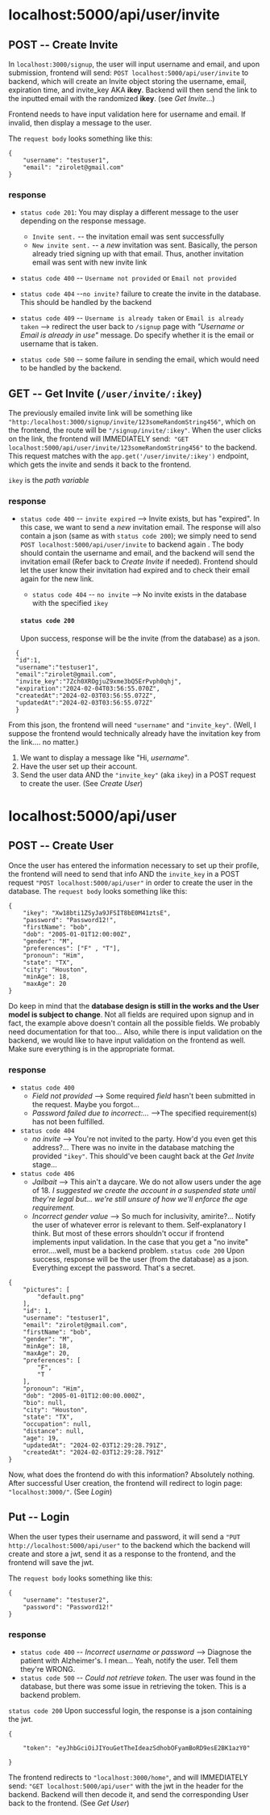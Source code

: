 # localhost:5000/api/user/invite
## POST -- Create Invite
In `localhost:3000/signup`, the user will input username and email, and upon submission, frontend will send: `POST localhost:5000/api/user/invite` to backend, which will create an Invite object storing the username, email, expiration time, and invite_key AKA **ikey**. Backend will then send the link to the inputted email with the randomized **ikey**. (see *Get Invite*...)

Frontend needs to have input validation here for username and email. If invalid, then display a message to the user.

The `request body` looks something like this:
```
{
    "username": "testuser1",
    "email": "zirolet@gmail.com"
}
```
### response
- `status code 201`: You may display a different message to the user depending on the response message.
	- `Invite sent.` -- the invitation email was sent successfully
	- `New invite sent.` -- a *new* invitation was sent. Basically, the person already tried signing up with that email. Thus, another invitation email was sent with new invite link

- `status code 400` -- `Username not provided` or `Email not provided`
- `status code 404` --`no invite?` failure to create the invite in the database. This should be handled by the backend
- `status code 409` -- `Username is already taken` or `Email is already taken` --> redirect the user back to `/signup` page with *"Username or Email is already in use"* message. Do specify whether it is the email or username that is taken.
- `status code 500` -- some failure in sending the email, which would need to be handled by the backend.

## GET -- Get Invite (`/user/invite/:ikey`)
 The previously emailed invite link will be something like `"http:/localhost:3000/signup/invite/123someRandomString456"`, which on the frontend, the route will be `"/signup/invite/:ikey"`.
  When the user clicks on the link, the frontend will IMMEDIATELY send:` "GET localhost:5000/api/user/invite/123someRandomString456"` to the backend. This request matches with the `app.get('/user/invite/:ikey')` endpoint, which gets the invite and sends it back to the frontend.
  
  `ikey` is the *path variable* 
### response
- `status code 400` -- `invite expired` --> Invite exists, but has "expired". In this case, we want to send a *new* invitation email. The response will also contain a json (same as with `status code 200`); we simply need to send `POST localhost:5000/api/user/invite` to backend again .  The body should contain the username and email, and the backend will send the invitation email (Refer back to *Create Invite* if needed). Frontend should let the user know their invitation had expired and to check their email again for the new link.
  - `status code 404` -- `no invite` --> No invite exists in the database with the specified `ikey`

  #### `status code 200`
  Upon success, response will be the invite (from the database) as a json.
```
  {
  "id":1,
  "username":"testuser1",
  "email":"zirolet@gmail.com",
  "invite_key":"7Zch0XROgjuZ9xme3bQ5ErPvph0qhj",
  "expiration":"2024-02-04T03:56:55.070Z",
  "createdAt":"2024-02-03T03:56:55.072Z",
  "updatedAt":"2024-02-03T03:56:55.072Z"
  }
```
From this json, the frontend will need `"username"` and `"invite_key"`. (Well, I suppose the frontend would technically already have the invitation key from the link.... no matter.)
1. We want to display a message like "Hi, *username*". 
2. Have the user set up their account.
3. Send the user data AND the `"invite_key"` (aka `ikey`) in a POST request to create the user. (See *Create User*)

# localhost:5000/api/user
## POST -- Create User
Once the user has entered the information necessary to set up their profile, the frontend will need to send that info AND the `invite_key` in a POST request `"POST localhost:5000/api/user"` in order to create the user in the database.
The `request body` looks something like this:
```
{
    "ikey": "Xw18bti1ZSyJa9JFSIT8bE0M41ztsE",
    "password": "Password12!",
    "firstName": "bob",
    "dob": "2005-01-01T12:00:00Z",
    "gender": "M",
    "preferences": ["F" , "T"],
    "pronoun": "Him",
    "state": "TX",
    "city": "Houston",
    "minAge": 18,
    "maxAge": 20
}
```
Do keep in mind that the **database design is still in the works and the User model is subject to change**. Not all fields are required upon signup and in fact, the example above doesn't contain all the possible fields. We probably need documentation for that too...
Also, while there is input validation on the backend, we would like to have input validation on the frontend as well. Make sure everything is in the appropriate format.
### response
- `status code 400`
	- *Field not provided* --> Some required *field* hasn't been submitted in the request. Maybe you forgot...
	- *Password failed due to incorrect:...* -->The specified requirement(s) has not been fulfilled.
- `status code 404`
	- *no invite* --> You're not invited to the party. How'd you even get this address?... There was no invite in the database matching the provided `"ikey"`. This should've been caught back at the *Get Invite* stage...
- `status code 406`
	- *Jailbait* --> This ain't a daycare. We do not allow users under the age of 18. *I suggested we create the account in a suspended state until they're legal but... we're still unsure of how we'll enforce the age requirement.*
	- *Incorrect gender value* --> So much for inclusivity, amirite?...
Notify the user of whatever error is relevant to them. Self-explanatory I think. But most of these errors shouldn't occur if frontend implements input validation. In the case that you get a "no invite" error....well, must be a backend problem.
`status code 200`
Upon success, response will be the user (from the database) as a json. Everything except the password. That's a secret.
```
{
    "pictures": [
        "default.png"
    ],
    "id": 1,
    "username": "testuser1",
    "email": "zirolet@gmail.com",
    "firstName": "bob",
    "gender": "M",
    "minAge": 18,
    "maxAge": 20,
    "preferences": [
        "F",
        "T
    ],
    "pronoun": "Him",
    "dob": "2005-01-01T12:00:00.000Z",
    "bio": null,
    "city": "Houston",
    "state": "TX",
    "occupation": null,
    "distance": null,
    "age": 19,
    "updatedAt": "2024-02-03T12:29:28.791Z",
    "createdAt": "2024-02-03T12:29:28.791Z"
}
```
Now, what does the frontend do with this information? Absolutely nothing.
After successful User creation, the frontend will redirect to login page: `"localhost:3000/"`. (See *Login*)

## Put -- Login
When the user types their username and password, it will send a `"PUT http://localhost:5000/api/user"` to the backend which the backend will create and store a jwt, send it as a response to the frontend, and the frontend will save the jwt.

The `request body` looks something like this:
```
{
    "username": "testuser2",
    "password": "Password12!"
}
```
### response
- `status code 400` -- *Incorrect username or password* --> Diagnose the patient with Alzheimer's. I mean... Yeah, notify the user. Tell them they're WRONG.
- `status code 500` -- *Could not retrieve token*. The user was found in the database, but there was some issue in retrieving the token. This is a backend problem.

`status code 200`
Upon successful login, the response is a json containing the jwt.
```
{

    "token": "eyJhbGciOiJIYouGetTheIdeazSdhobOFyamBoRD9esE2BK1azY0"

}
```
The frontend redirects to `"localhost:3000/home"`, and will IMMEDIATELY send: `"GET localhost:5000/api/user"` with the jwt in the header for the backend. Backend will then decode it, and send the corresponding User back to the frontend. (See *Get User*)
